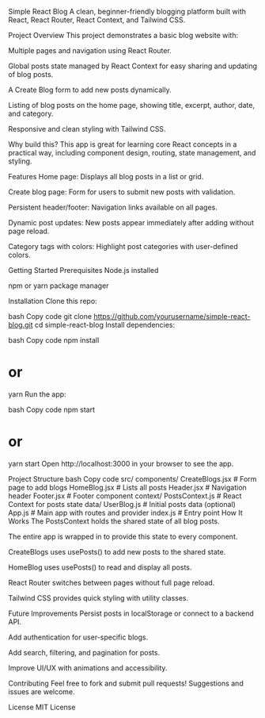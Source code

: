 Simple React Blog
A clean, beginner-friendly blogging platform built with React, React Router, React Context, and Tailwind CSS.

Project Overview
This project demonstrates a basic blog website with:

Multiple pages and navigation using React Router.

Global posts state managed by React Context for easy sharing and updating of blog posts.

A Create Blog form to add new posts dynamically.

Listing of blog posts on the home page, showing title, excerpt, author, date, and category.

Responsive and clean styling with Tailwind CSS.

Why build this?
This app is great for learning core React concepts in a practical way, including component design, routing, state management, and styling.

Features
Home page: Displays all blog posts in a list or grid.

Create blog page: Form for users to submit new posts with validation.

Persistent header/footer: Navigation links available on all pages.

Dynamic post updates: New posts appear immediately after adding without page reload.

Category tags with colors: Highlight post categories with user-defined colors.

Getting Started
Prerequisites
Node.js installed

npm or yarn package manager

Installation
Clone this repo:

bash
Copy code
git clone https://github.com/yourusername/simple-react-blog.git
cd simple-react-blog
Install dependencies:

bash
Copy code
npm install
# or
yarn
Run the app:

bash
Copy code
npm start
# or
yarn start
Open http://localhost:3000 in your browser to see the app.

Project Structure
bash
Copy code
src/
  components/
    CreateBlogs.jsx       # Form page to add blogs
    HomeBlog.jsx          # Lists all posts
    Header.jsx            # Navigation header
    Footer.jsx            # Footer component
  context/
    PostsContext.js       # React Context for posts state
  data/
    UserBlog.js           # Initial posts data (optional)
  App.js                  # Main app with routes and provider
  index.js                # Entry point
How It Works
The PostsContext holds the shared state of all blog posts.

The entire app is wrapped in <PostsProvider> to provide this state to every component.

CreateBlogs uses usePosts() to add new posts to the shared state.

HomeBlog uses usePosts() to read and display all posts.

React Router switches between pages without full page reload.

Tailwind CSS provides quick styling with utility classes.

Future Improvements
Persist posts in localStorage or connect to a backend API.

Add authentication for user-specific blogs.

Add search, filtering, and pagination for posts.

Improve UI/UX with animations and accessibility.

Contributing
Feel free to fork and submit pull requests! Suggestions and issues are welcome.

License
MIT License

